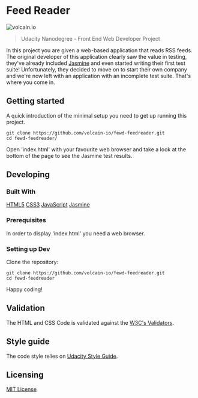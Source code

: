 # Feed Reader

![volcain.io](https://avatars1.githubusercontent.com/u/1916665?v=4&s=400)

> Udacity Nanodegree - Front End Web Developer Project

In this project you are given a web-based application that reads RSS feeds. The original developer of this application clearly saw the value in testing, they've already included [Jasmine](http://jasmine.github.io/) and even started writing their first test suite! Unfortunately, they decided to move on to start their own company and we're now left with an application with an incomplete test suite. That's where you come in.

## Getting started

A quick introduction of the minimal setup you need to get up running this project.
```shell
git clone https://github.com/volcain-io/fewd-feedreader.git
cd fewd-feedreader/
```

Open 'index.html' with your favourite web browser and take a look at the bottom of the page to see the Jasmine test results.

## Developing

### Built With

[HTML5](https://www.w3.org/TR/html5/)
[CSS3](https://www.w3.org/Style/CSS/)
[JavaScript](https://developer.mozilla.org/en-US/docs/Web/JavaScript)
[Jasmine](https://jasmine.github.io/)

### Prerequisites

In order to display 'index.html' you need a web browser.

### Setting up Dev

Clone the repository:

```shell
git clone https://github.com/volcain-io/fewd-feedreader.git
cd fewd-feedreader
```

Happy coding!

## Validation

The HTML and CSS Code is validated against the [W3C's Validators](http://validator.w3.org/).

## Style guide

The code style relies on [Udacity Style Guide](https://udacity.github.io/frontend-nanodegree-styleguide/).

## Licensing

[MIT License](LICENSE)

